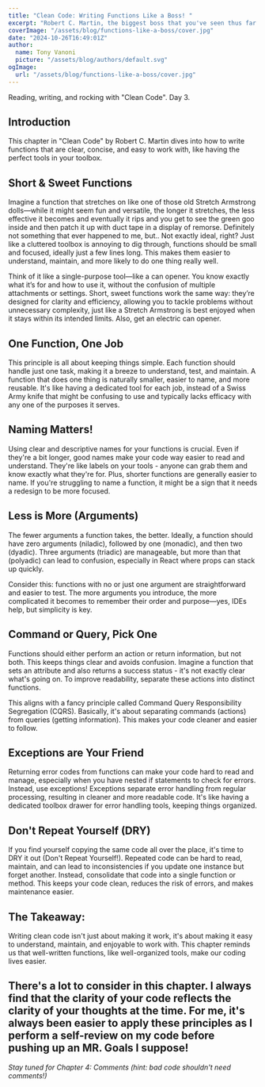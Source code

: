 ```yaml
---
title: "Clean Code: Writing Functions Like a Boss! "
excerpt: "Robert C. Martin, the biggest boss that you've seen thus far.."
coverImage: "/assets/blog/functions-like-a-boss/cover.jpg"
date: "2024-10-26T16:49:01Z"
author:
  name: Tony Vanoni
  picture: "/assets/blog/authors/default.svg"
ogImage:
  url: "/assets/blog/functions-like-a-boss/cover.jpg"
---
```


Reading, writing, and rocking with "Clean Code". Day 3.

## Introduction

This chapter in "Clean Code" by Robert C. Martin dives into how to write functions that are clear, concise, and easy to work with, like having the perfect tools in your toolbox.

## Short & Sweet Functions

Imagine a function that stretches on like one of those old Stretch Armstrong dolls—while it might seem fun and versatile, the longer it stretches, the less effective it becomes and eventually it rips and you get to see the green goo inside and then patch it up with duct tape in a display of remorse. Definitely not something that ever happened to me, but.. Not exactly ideal, right? Just like a cluttered toolbox is annoying to dig through, functions should be small and focused, ideally just a few lines long. This makes them easier to understand, maintain, and more likely to do one thing really well.

Think of it like a single-purpose tool—like a can opener. You know exactly what it’s for and how to use it, without the confusion of multiple attachments or settings. Short, sweet functions work the same way: they’re designed for clarity and efficiency, allowing you to tackle problems without unnecessary complexity, just like a Stretch Armstrong is best enjoyed when it stays within its intended limits. Also, get an electric can opener.

## One Function, One Job

This principle is all about keeping things simple. Each function should handle just one task, making it a breeze to understand, test, and maintain. A function that does one thing is naturally smaller, easier to name, and more reusable. It's like having a dedicated tool for each job, instead of a Swiss Army knife that might be confusing to use and typically lacks efficacy with any one of the purposes it serves.

## Naming Matters!

Using clear and descriptive names for your functions is crucial. Even if they're a bit longer, good names make your code way easier to read and understand. They're like labels on your tools - anyone can grab them and know exactly what they're for. Plus, shorter functions are generally easier to name. If you're struggling to name a function, it might be a sign that it needs a redesign to be more focused.

## Less is More (Arguments)

The fewer arguments a function takes, the better. Ideally, a function should have zero arguments (niladic), followed by one (monadic), and then two (dyadic). Three arguments (triadic) are manageable, but more than that (polyadic) can lead to confusion, especially in React where props can stack up quickly.

Consider this: functions with no or just one argument are straightforward and easier to test. The more arguments you introduce, the more complicated it becomes to remember their order and purpose—yes, IDEs help, but simplicity is key.

## Command or Query, Pick One

Functions should either perform an action or return information, but not both. This keeps things clear and avoids confusion. Imagine a function that sets an attribute and also returns a success status - it's not exactly clear what's going on. To improve readability, separate these actions into distinct functions.

This aligns with a fancy principle called Command Query Responsibility Segregation (CQRS). Basically, it's about separating commands (actions) from queries (getting information). This makes your code cleaner and easier to follow.

## Exceptions are Your Friend

Returning error codes from functions can make your code hard to read and manage, especially when you have nested if statements to check for errors. Instead, use exceptions! Exceptions separate error handling from regular processing, resulting in cleaner and more readable code. It's like having a dedicated toolbox drawer for error handling tools, keeping things organized.

## Don't Repeat Yourself (DRY)

If you find yourself copying the same code all over the place, it's time to DRY it out (Don't Repeat Yourself!). Repeated code can be hard to read, maintain, and can lead to inconsistencies if you update one instance but forget another. Instead, consolidate that code into a single function or method. This keeps your code clean, reduces the risk of errors, and makes maintenance easier.

## The Takeaway:

Writing clean code isn't just about making it work, it's about making it easy to understand, maintain, and enjoyable to work with. This chapter reminds us that well-written functions, like well-organized tools, make our coding lives easier.

## There's a lot to consider in this chapter. I always find that the clarity of your code reflects the clarity of your thoughts at the time. For me, it's always been easier to apply these principles as I perform a self-review on my code before pushing up an MR. Goals I suppose!

_Stay tuned for Chapter 4: Comments (hint: bad code shouldn't need comments!)_
